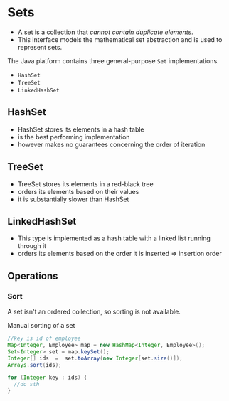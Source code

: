 # Sets

* A set is a collection that _cannot contain duplicate elements_.
* This interface models the mathematical set abstraction and is used to represent sets.

The Java platform contains three general-purpose `Set` implementations.
* `HashSet`
* `TreeSet`
* `LinkedHashSet`

## HashSet 

* HashSet stores its elements in a hash table
* is the best performing implementation
* however makes no guarantees concerning the order of iteration

## TreeSet

* TreeSet stores its elements in a red-black tree
* orders its elements based on their values
* it is substantially slower than HashSet

## LinkedHashSet 
* This type is implemented as a hash table with a linked list running through it
* orders its elements based on the order it is inserted &rArr; insertion order

## Operations 

### Sort 

A set isn't an ordered collection, so sorting is not available.

Manual sorting of a set

```java
//key is id of employee
Map<Integer, Employee> map = new HashMap<Integer, Employee>();
Set<Integer> set = map.keySet();
Integer[] ids  =  set.toArray(new Integer[set.size()]);
Arrays.sort(ids);

for (Integer key : ids) {
  //do sth
}
```

